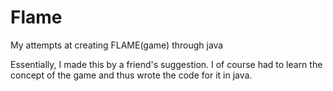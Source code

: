 # Flame
My attempts at creating FLAME(game) through java

Essentially, I made this by a friend's suggestion.
I of course had to learn the concept of the game and thus wrote the code for it in java.

